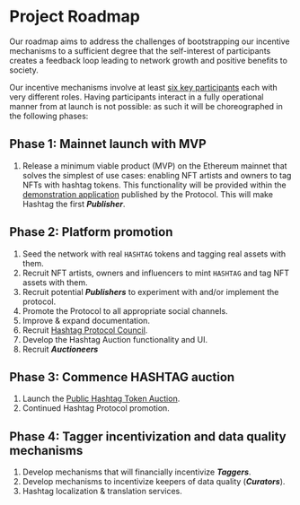 # Project Roadmap

Our roadmap aims to address the challenges of bootstrapping our
incentive mechanisms to a sufficient degree that the self-interest of
participants creates a feedback loop leading to network growth
and positive benefits to society.

Our incentive mechanisms involve at least [six key
participants](/essentials/participants) each with very different roles. Having
participants interact in a fully operational manner from at launch is not
possible: as such it will be choreographed in the following phases:


## Phase 1: Mainnet launch with MVP


1. Release a minimum viable product (MVP) on the Ethereum mainnet that solves
   the simplest of use cases: enabling NFT artists and owners to tag NFTs with
   hashtag tokens. This functionality will be provided within the [demonstration
   application](https://app.hashtag-protocol.org) published by the Protocol.
   This will make Hashtag the first **_Publisher_**.

## Phase 2: Platform promotion

1. Seed the network with real `HASHTAG` tokens and tagging real assets with them.
2. Recruit NFT artists, owners and influencers to mint `HASHTAG` and tag NFT
   assets with them.
3. Recruit potential **_Publishers_** to experiment with and/or implement the
   protocol.
4. Promote the Protocol to all appropriate social channels.
5. Improve & expand documentation.
6. Recruit [Hashtag Protocol Council](/essentials/hashtag-council).
7. Develop the Hashtag Auction functionality and UI.
8. Recruit **_Auctioneers_**

## Phase 3: Commence HASHTAG auction

1. Launch the [Public Hashtag Token Auction](/essentials/protocol-overview.html#hashtag-token-auction).
2. Continued Hashtag Protocol promotion.

## Phase 4: Tagger incentivization and data quality mechanisms

1. Develop mechanisms that will financially incentivize **_Taggers_**.
2. Develop mechanisms to incentivize keepers of data quality (**_Curators_**).
3. Hashtag localization & translation services.
